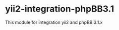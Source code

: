 yii2-integration-phpBB3.1
=========================

This module for integration yii2 and phpBB 3.1.x

